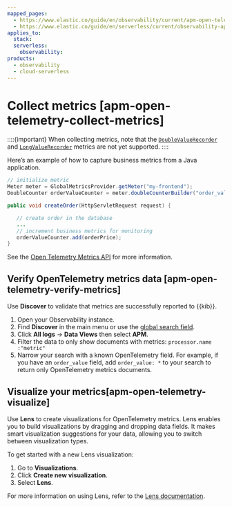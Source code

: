 ```yaml
---
mapped_pages:
  - https://www.elastic.co/guide/en/observability/current/apm-open-telemetry-collect-metrics.html
  - https://www.elastic.co/guide/en/serverless/current/observability-apm-agents-opentelemetry-collect-metrics.html
applies_to:
  stack:
  serverless:
    observability:
products:
  - observability
  - cloud-serverless
---
```


# Collect metrics [apm-open-telemetry-collect-metrics]

::::{important}
When collecting metrics, note that the [`DoubleValueRecorder`](https://www.javadoc.io/doc/io.opentelemetry/opentelemetry-api/latest/io/opentelemetry/api/metrics/DoubleValueRecorder.md) and [`LongValueRecorder`](https://www.javadoc.io/doc/io.opentelemetry/opentelemetry-api/latest/io/opentelemetry/api/metrics/LongValueObserver.md) metrics are not yet supported.
::::

Here’s an example of how to capture business metrics from a Java application.

```java
// initialize metric
Meter meter = GlobalMetricsProvider.getMeter("my-frontend");
DoubleCounter orderValueCounter = meter.doubleCounterBuilder("order_value").build();

public void createOrder(HttpServletRequest request) {

   // create order in the database
   ...
   // increment business metrics for monitoring
   orderValueCounter.add(orderPrice);
}
```

See the [Open Telemetry Metrics API](https://github.com/open-telemetry/opentelemetry-specification/blob/main/specification/metrics/api.md) for more information.

## Verify OpenTelemetry metrics data [apm-open-telemetry-verify-metrics]

Use **Discover** to validate that metrics are successfully reported to {{kib}}.

1. Open your Observability instance.
2. Find **Discover** in the main menu or use the [global search field](/get-started/the-stack.md#kibana-navigation-search).
3. Click **All logs** → **Data Views** then select **APM**.
4. Filter the data to only show documents with metrics: `processor.name :"metric"`
5. Narrow your search with a known OpenTelemetry field. For example, if you have an `order_value` field, add `order_value: *` to your search to return only OpenTelemetry metrics documents.

## Visualize your metrics[apm-open-telemetry-visualize]

Use **Lens** to create visualizations for OpenTelemetry metrics. Lens enables you to build visualizations by dragging and dropping data fields. It makes smart visualization suggestions for your data, allowing you to switch between visualization types.

To get started with a new Lens visualization:

1. Go to **Visualizations**.
2. Click **Create new visualization**.
3. Select **Lens**.

For more information on using Lens, refer to the [Lens documentation](/explore-analyze/visualize/lens.md).